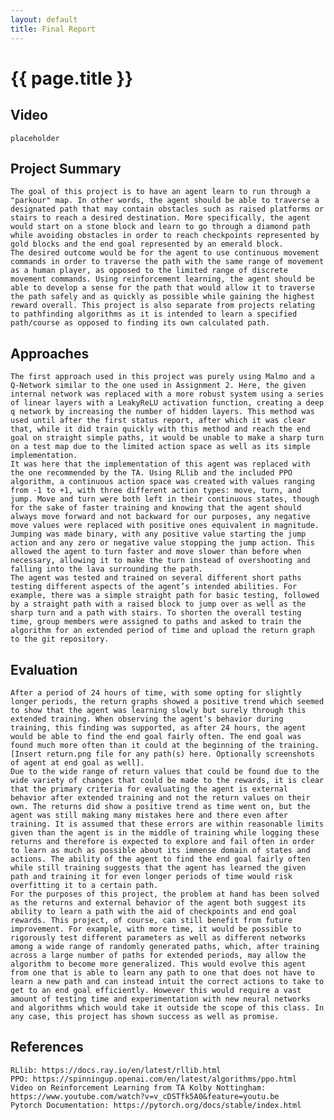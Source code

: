 ```yaml
---
layout: default
title: Final Report
---
```


# {{ page.title }}

## Video 
	placeholder

## Project Summary
	The goal of this project is to have an agent learn to run through a "parkour" map. In other words, the agent should be able to traverse a designated path that may contain obstacles such as raised platforms or stairs to reach a desired destination. More specifically, the agent would start on a stone block and learn to go through a diamond path while avoiding obstacles in order to reach checkpoints represented by gold blocks and the end goal represented by an emerald block.
	The desired outcome would be for the agent to use continuous movement commands in order to traverse the path with the same range of movement as a human player, as opposed to the limited range of discrete movement commands. Using reinforcement learning, the agent should be able to develop a sense for the path that would allow it to traverse the path safely and as quickly as possible while gaining the highest reward overall. This project is also separate from projects relating to pathfinding algorithms as it is intended to learn a specified path/course as opposed to finding its own calculated path.

## Approaches
	The first approach used in this project was purely using Malmo and a Q-Network similar to the one used in Assignment 2. Here, the given internal network was replaced with a more robust system using a series of linear layers with a LeakyReLU activation function, creating a deep q network by increasing the number of hidden layers. This method was used until after the first status report, after which it was clear that, while it did train quickly with this method and reach the end goal on straight simple paths, it would be unable to make a sharp turn on a test map due to the limited action space as well as its simple implementation.
	It was here that the implementation of this agent was replaced with the one recommended by the TA. Using RLlib and the included PPO algorithm, a continuous action space was created with values ranging from -1 to +1, with three different action types: move, turn, and jump. Move and turn were both left in their continuous states, though for the sake of faster training and knowing that the agent should always move forward and not backward for our purposes, any negative move values were replaced with positive ones equivalent in magnitude. Jumping was made binary, with any positive value starting the jump action and any zero or negative value stopping the jump action. This allowed the agent to turn faster and move slower than before when necessary, allowing it to make the turn instead of overshooting and falling into the lava surrounding the path.
	The agent was tested and trained on several different short paths testing different aspects of the agent’s intended abilities. For example, there was a simple straight path for basic testing, followed by a straight path with a raised block to jump over as well as the sharp turn and a path with stairs. To shorten the overall testing time, group members were assigned to paths and asked to train the algorithm for an extended period of time and upload the return graph to the git repository.

## Evaluation
	After a period of 24 hours of time, with some opting for slightly longer periods, the return graphs showed a positive trend which seemed to show that the agent was learning slowly but surely through this extended training. When observing the agent’s behavior during training, this finding was supported, as after 24 hours, the agent would be able to find the end goal fairly often. The end goal was found much more often than it could at the beginning of the training.
	[Insert return.png file for any path(s) here. Optionally screenshots of agent at end goal as well].
	Due to the wide range of return values that could be found due to the wide variety of changes that could be made to the rewards, it is clear that the primary criteria for evaluating the agent is external behavior after extended training and not the return values on their own. The returns did show a positive trend as time went on, but the agent was still making many mistakes here and there even after training. It is assumed that these errors are within reasonable limits given than the agent is in the middle of training while logging these returns and therefore is expected to explore and fail often in order to learn as much as possible about its immense domain of states and actions. The ability of the agent to find the end goal fairly often while still training suggests that the agent has learned the given path and training it for even longer periods of time would risk overfitting it to a certain path.
	For the purposes of this project, the problem at hand has been solved as the returns and external behavior of the agent both suggest its ability to learn a path with the aid of checkpoints and end goal rewards. This project, of course, can still benefit from future improvement. For example, with more time, it would be possible to rigorously test different parameters as well as different networks among a wide range of randomly generated paths, which, after training across a large number of paths for extended periods, may allow the algorithm to become more generalized. This would evolve this agent from one that is able to learn any path to one that does not have to learn a new path and can instead intuit the correct actions to take to get to an end goal efficiently. However this would require a vast amount of testing time and experimentation with new neural networks and algorithms which would take it outside the scope of this class. In any case, this project has shown success as well as promise.

## References
	RLlib: https://docs.ray.io/en/latest/rllib.html
	PPO: https://spinningup.openai.com/en/latest/algorithms/ppo.html
	Video on Reinforcement Learning from TA Kolby Nottingham: https://www.youtube.com/watch?v=v_cDSTfk5A0&feature=youtu.be
	Pytorch Documentation: https://pytorch.org/docs/stable/index.html




